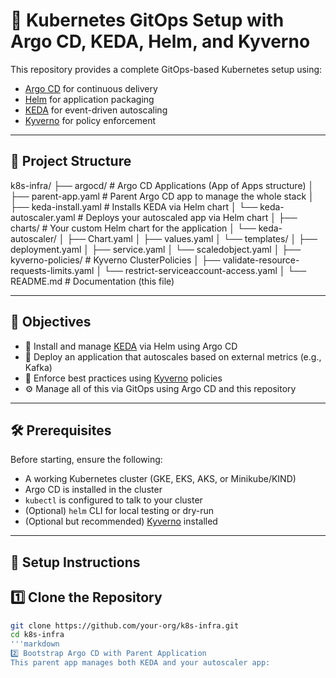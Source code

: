 # 🚀 Kubernetes GitOps Setup with Argo CD, KEDA, Helm, and Kyverno

This repository provides a complete GitOps-based Kubernetes setup using:

- [Argo CD](https://argo-cd.readthedocs.io/) for continuous delivery  
- [Helm](https://helm.sh/) for application packaging  
- [KEDA](https://keda.sh/) for event-driven autoscaling  
- [Kyverno](https://kyverno.io/) for policy enforcement  

---

## 📁 Project Structure

k8s-infra/
├── argocd/ # Argo CD Applications (App of Apps structure)
│ ├── parent-app.yaml # Parent Argo CD app to manage the whole stack
│ ├── keda-install.yaml # Installs KEDA via Helm chart
│ └── keda-autoscaler.yaml # Deploys your autoscaled app via Helm chart
│
├── charts/ # Your custom Helm chart for the application
│ └── keda-autoscaler/
│ ├── Chart.yaml
│ ├── values.yaml
│ └── templates/
│ ├── deployment.yaml
│ ├── service.yaml
│ └── scaledobject.yaml
│
├── kyverno-policies/ # Kyverno ClusterPolicies
│ ├── validate-resource-requests-limits.yaml
│ └── restrict-serviceaccount-access.yaml
│
└── README.md # Documentation (this file)


---

## 🎯 Objectives

- 🔧 Install and manage [KEDA](https://keda.sh/) via Helm using Argo CD  
- 🚀 Deploy an application that autoscales based on external metrics (e.g., Kafka)  
- 🔐 Enforce best practices using [Kyverno](https://kyverno.io/) policies  
- ⚙️ Manage all of this via GitOps using Argo CD and this repository  

---

## 🛠️ Prerequisites

Before starting, ensure the following:

- A working Kubernetes cluster (GKE, EKS, AKS, or Minikube/KIND)  
- Argo CD is installed in the cluster  
- `kubectl` is configured to talk to your cluster  
- (Optional) `helm` CLI for local testing or dry-run  
- (Optional but recommended) [Kyverno](https://kyverno.io/docs/installation/) installed  

---

## 🚀 Setup Instructions

## 1️⃣ Clone the Repository

```bash
git clone https://github.com/your-org/k8s-infra.git
cd k8s-infra
'''markdown
2️⃣ Bootstrap Argo CD with Parent Application
This parent app manages both KEDA and your autoscaler app:
